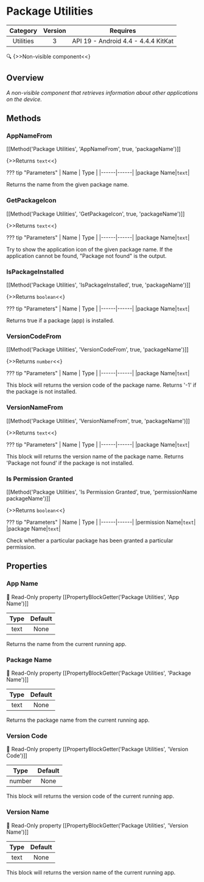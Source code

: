 # Package Utilities

| Category | Version | Requires |
|:--------:|:-------:|:--------:|
|Utilities|3|API 19 - Android 4.4 - 4.4.4 KitKat|

:mag: {>>Non-visible component<<}

## Overview

_A non-visible component that retrieves information about other applications on the device._

## Methods

### AppNameFrom

[[Method('Package Utilities', 'AppNameFrom', true, 'packageName')]]

{>>Returns `text`<<}

??? tip "Parameters"
    | Name | Type |
    |------|------|
    |package Name|`text`|


Returns the name from the given package name.

### GetPackageIcon

[[Method('Package Utilities', 'GetPackageIcon', true, 'packageName')]]

{>>Returns `text`<<}

??? tip "Parameters"
    | Name | Type |
    |------|------|
    |package Name|`text`|


Try to show the application icon of the given package name. If the application cannot be found, "Package not found" is the output.

### IsPackageInstalled

[[Method('Package Utilities', 'IsPackageInstalled', true, 'packageName')]]

{>>Returns `boolean`<<}

??? tip "Parameters"
    | Name | Type |
    |------|------|
    |package Name|`text`|


Returns true if a package (app) is installed.

### VersionCodeFrom

[[Method('Package Utilities', 'VersionCodeFrom', true, 'packageName')]]

{>>Returns `number`<<}

??? tip "Parameters"
    | Name | Type |
    |------|------|
    |package Name|`text`|


This block will returns the version code of the package name. Returns '-1' if the package is not installed.

### VersionNameFrom

[[Method('Package Utilities', 'VersionNameFrom', true, 'packageName')]]

{>>Returns `text`<<}

??? tip "Parameters"
    | Name | Type |
    |------|------|
    |package Name|`text`|


This block will returns the version name of the package name. Returns 'Package not found' if the package is not installed.

### Is Permission Granted

[[Method('Package Utilities', 'Is Permission Granted', true, 'permissionName packageName')]]

{>>Returns `boolean`<<}

??? tip "Parameters"
    | Name | Type |
    |------|------|
    |permission Name|`text`|
    |package Name|`text`|


Check whether a particular package has been granted a particular permission.

## Properties

### App Name



:eyes: Read-Only property
[[PropertyBlockGetter('Package Utilities', 'App Name')]]

| Type | Default |
|:----:|:-------:|
|text|None|

Returns the name from the current running app.

### Package Name



:eyes: Read-Only property
[[PropertyBlockGetter('Package Utilities', 'Package Name')]]

| Type | Default |
|:----:|:-------:|
|text|None|

Returns the package name from the current running app.

### Version Code



:eyes: Read-Only property
[[PropertyBlockGetter('Package Utilities', 'Version Code')]]

| Type | Default |
|:----:|:-------:|
|number|None|

This block will returns the version code of the current running app.

### Version Name



:eyes: Read-Only property
[[PropertyBlockGetter('Package Utilities', 'Version Name')]]

| Type | Default |
|:----:|:-------:|
|text|None|

This block will returns the version name of the current running app.